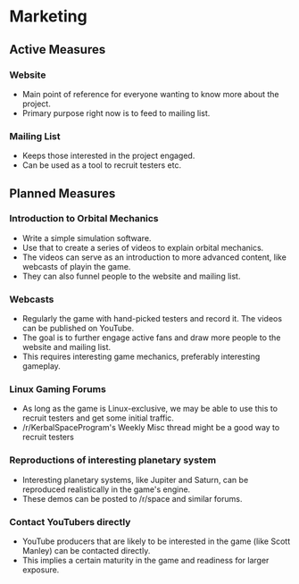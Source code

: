 # Marketing

## Active Measures

### Website

* Main point of reference for everyone wanting to know more about the project.
* Primary purpose right now is to feed to mailing list.

### Mailing List

* Keeps those interested in the project engaged.
* Can be used as a tool to recruit testers etc.


## Planned Measures

### Introduction to Orbital Mechanics

* Write a simple simulation software.
* Use that to create a series of videos to explain orbital mechanics.
* The videos can serve as an introduction to more advanced content, like
  webcasts of playin the game.
* They can also funnel people to the website and mailing list.

### Webcasts

* Regularly the game with hand-picked testers and record it. The videos can be
  published on YouTube.
* The goal is to further engage active fans and draw more people to the website
  and mailing list.
* This requires interesting game mechanics, preferably interesting gameplay.

### Linux Gaming Forums

* As long as the game is Linux-exclusive, we may be able to use this to recruit
  testers and get some initial traffic.
* /r/KerbalSpaceProgram's Weekly Misc thread might be a good way to recruit
  testers

### Reproductions of interesting planetary system

* Interesting planetary systems, like Jupiter and Saturn, can be reproduced
  realistically in the game's engine.
* These demos can be posted to /r/space and similar forums.

### Contact YouTubers directly

* YouTube producers that are likely to be interested in the game (like Scott
  Manley) can be contacted directly.
* This implies a certain maturity in the game and readiness for larger exposure.
